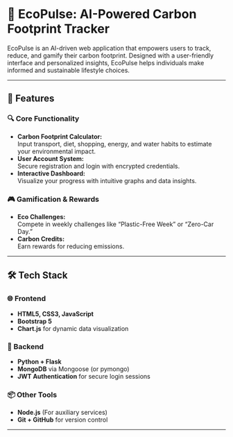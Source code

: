 # 🌱 EcoPulse: AI-Powered Carbon Footprint Tracker

EcoPulse is an AI-driven web application that empowers users to track, reduce, and gamify their carbon footprint. Designed with a user-friendly interface and personalized insights, EcoPulse helps individuals make informed and sustainable lifestyle choices.

---

## 🚀 Features

### 🔍 Core Functionality
- **Carbon Footprint Calculator:**  
  Input transport, diet, shopping, energy, and water habits to estimate your environmental impact.
- **User Account System:**  
  Secure registration and login with encrypted credentials.
- **Interactive Dashboard:**  
  Visualize your progress with intuitive graphs and data insights.

### 🎮 Gamification & Rewards
- **Eco Challenges:**  
  Compete in weekly challenges like “Plastic-Free Week” or “Zero-Car Day.”
- **Carbon Credits:**  
  Earn rewards for reducing emissions.

---

## 🛠️ Tech Stack

### 🌐 Frontend
- **HTML5, CSS3, JavaScript**
- **Bootstrap 5**
- **Chart.js** for dynamic data visualization

### 🧠 Backend
- **Python + Flask**
- **MongoDB** via Mongoose (or pymongo)
- **JWT Authentication** for secure login sessions

### 📦 Other Tools
- **Node.js** (For auxiliary services)
- **Git + GitHub** for version control

---
